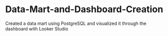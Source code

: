 # Data-Mart-and-Dashboard-Creation
Created a data mart using PostgreSQL and visualized it through the dashboard with Looker Studio
